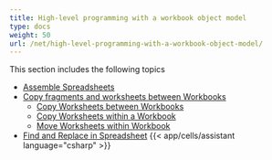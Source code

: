 ```yaml
---
title: High-level programming with a workbook object model
type: docs
weight: 50
url: /net/high-level-programming-with-a-workbook-object-model/
---
```


This section includes the following topics

- [Assemble Spreadsheets](/cells/net/assemble-spreadsheets/)
- [Copy fragments and worksheets between Workbooks](/cells/net/copy-fragments-and-worksheets-between-workbooks/)
  - [Copy Worksheets between Workbooks](/cells/net/copy-worksheets-between-workbooks/)
  - [Copy Worksheets within a Workbook](/cells/net/copy-worksheets-within-a-workbook/)
  - [Move Worksheets within Workbook](/cells/net/move-worksheets-within-workbook/)
- [Find and Replace in Spreadsheet](/cells/net/find-and-replace-in-spreadsheet/)
{{< app/cells/assistant language="csharp" >}}